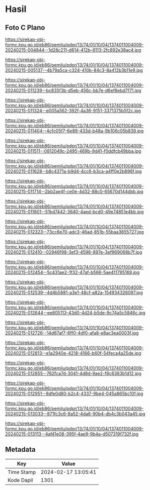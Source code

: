 # Hasil

## Foto C Plano

https://sirekap-obj-formc.kpu.go.id/eb86/pemilu/pdpr/13/74/01/10/04/1374011004009-20240215-004844--1d28c211-d814-412b-8113-2fc892e38ac4.jpg

https://sirekap-obj-formc.kpu.go.id/eb86/pemilu/pdpr/13/74/01/10/04/1374011004009-20240215-005137--4b79a5ca-c324-410b-84c3-8a412b3b11e9.jpg

https://sirekap-obj-formc.kpu.go.id/eb86/pemilu/pdpr/13/74/01/10/04/1374011004009-20240215-011239--bc835f3b-d5eb-456c-bb7e-d6ef8ebd7f71.jpg

https://sirekap-obj-formc.kpu.go.id/eb86/pemilu/pdpr/13/74/01/10/04/1374011004009-20240215-011324--e005a562-392f-4a36-9151-3371375b5f2c.jpg

https://sirekap-obj-formc.kpu.go.id/eb86/pemilu/pdpr/13/74/01/10/04/1374011004009-20240215-011404--4cfc05f7-6e89-433d-b48a-9b106c05b839.jpg

https://sirekap-obj-formc.kpu.go.id/eb86/pemilu/pdpr/13/74/01/10/04/1374011004009-20240215-011511--0812049c-2495-469b-9d41-f0ddfcb49bba.jpg

https://sirekap-obj-formc.kpu.go.id/eb86/pemilu/pdpr/13/74/01/10/04/1374011004009-20240215-011628--b8c4371a-b9d4-4cc6-b3ca-a4ff0e2b896f.jpg

https://sirekap-obj-formc.kpu.go.id/eb86/pemilu/pdpr/13/74/01/10/04/1374011004009-20240215-011714--2bb2ae4f-ce0e-4d32-88c0-65670d144dbb.jpg

https://sirekap-obj-formc.kpu.go.id/eb86/pemilu/pdpr/13/74/01/10/04/1374011004009-20240215-011801--51bd7442-3640-4aed-bcd0-49e74851e4bb.jpg

https://sirekap-obj-formc.kpu.go.id/eb86/pemilu/pdpr/13/74/01/10/04/1374011004009-20240215-012323--73cc8e70-adc3-46ad-851b-55baa3655727.jpg

https://sirekap-obj-formc.kpu.go.id/eb86/pemilu/pdpr/13/74/01/10/04/1374011004009-20240215-012410--02946f98-3ef3-4596-897e-3ef969068b7f.jpg

https://sirekap-obj-formc.kpu.go.id/eb86/pemilu/pdpr/13/74/01/10/04/1374011004009-20240215-012454--5c431ae2-1f32-47af-b566-5ae411795169.jpg

https://sirekap-obj-formc.kpu.go.id/eb86/pemilu/pdpr/13/74/01/10/04/1374011004009-20240215-012539--4d4b5881-a3e1-48cf-a82a-154934326097.jpg

https://sirekap-obj-formc.kpu.go.id/eb86/pemilu/pdpr/13/74/01/10/04/1374011004009-20240215-012644--ee805113-43d0-4d24-b5de-9c74a5c5846c.jpg

https://sirekap-obj-formc.kpu.go.id/eb86/pemilu/pdpr/13/74/01/10/04/1374011004009-20240215-012726--14d67af7-6ff0-4df0-afa8-e8ac3ea0003f.jpg

https://sirekap-obj-formc.kpu.go.id/eb86/pemilu/pdpr/13/74/01/10/04/1374011004009-20240215-012813--e1a2940e-4218-4166-b60f-54feca4a25de.jpg

https://sirekap-obj-formc.kpu.go.id/eb86/pemilu/pdpr/13/74/01/10/04/1374011004009-20240215-012855--762fca7d-3041-4d8d-9ae2-f8c6383b1d12.jpg

https://sirekap-obj-formc.kpu.go.id/eb86/pemilu/pdpr/13/74/01/10/04/1374011004009-20240215-012951--8dfe0d80-b2c4-4337-9be4-045a865bc10f.jpg

https://sirekap-obj-formc.kpu.go.id/eb86/pemilu/pdpr/13/74/01/10/04/1374011004009-20240215-013033--871fc3c6-8a52-4da6-90b4-db4c3b043a45.jpg

https://sirekap-obj-formc.kpu.go.id/eb86/pemilu/pdpr/13/74/01/10/04/1374011004009-20240215-013113--4af41e08-395f-4ae9-9b4a-d507319f732f.jpg


## Metadata

| Key        | Value               |
| ---------- | ------------------- |
| Time Stamp | 2024-02-17 13:05:41 |
| Kode Dapil | 1301                |



